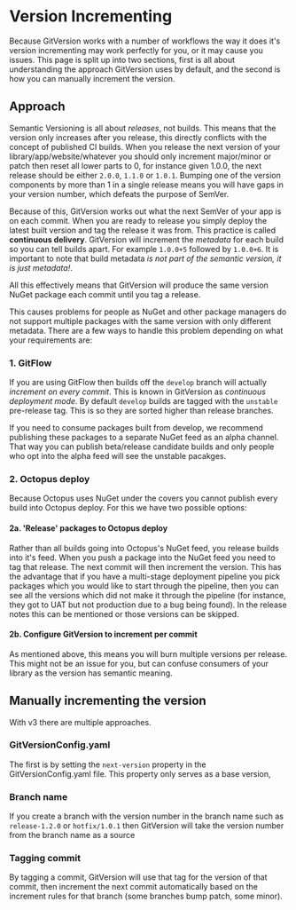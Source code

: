 # Version Incrementing
Because GitVersion works with a number of workflows the way it does it's version incrementing may work perfectly for you, or it may cause you issues. This page is split up into two sections, first is all about understanding the approach GitVersion uses by default, and the second is how you can manually increment the version.

## Approach
Semantic Versioning is all about *releases*, not builds. This means that the version only increases after you release, this directly conflicts with the concept of published CI builds. When you release the next version of your library/app/website/whatever you should only increment major/minor or patch then reset all lower parts to 0, for instance given 1.0.0, the next release should be either `2.0.0`, `1.1.0` or `1.0.1`. Bumping one of the version components by more than 1 in a single release means you will have gaps in your version number, which defeats the purpose of SemVer.

Because of this, GitVersion works out what the next SemVer of your app is on each commit. When you are ready to release you simply deploy the latest built version and tag the release it was from. This practice is called **continuous delivery**. GitVersion will increment the *metadata* for each build so you can tell builds apart. For example `1.0.0+5` followed by `1.0.0+6`. It is important to note that build metadata *is not part of the semantic version, it is just metadata!*.

All this effectively means that GitVersion will produce the same version NuGet package each commit until you tag a release.

This causes problems for people as NuGet and other package managers do not support multiple packages with the same version with only different metadata.
There are a few ways to handle this problem depending on what your requirements are:

### 1. GitFlow
If you are using GitFlow then builds off the `develop` branch will actually *increment on every commit*. This is known in GitVersion as *continuous deployment mode*. By default `develop` builds are tagged with the `unstable` pre-release tag. This is so they are sorted higher than release branches.

If you need to consume packages built from develop, we recommend publishing these packages to a separate NuGet feed as an alpha channel. That way you can publish beta/release candidate builds and only people who opt into the alpha feed will see the unstable pacakges.

### 2. Octopus deploy
Because Octopus uses NuGet under the covers you cannot publish every build into Octopus deploy. For this we have two possible options:

#### 2a. 'Release' packages to Octopus deploy
Rather than all builds going into Octopus's NuGet feed, you release builds into it's feed. When you push a package into the NuGet feed you need to tag that release. The next commit will then increment the version.
This has the advantage that if you have a multi-stage deployment pipeline you pick packages which you would like to start through the pipeline, then you can see all the versions which did not make it through the pipeline (for instance, they got to UAT but not production due to a bug being found). In the release notes this can be mentioned or those versions can be skipped.

#### 2b. Configure GitVersion to increment per commit
As mentioned above, this means you will burn multiple versions per release. This might not be an issue for you, but can confuse consumers of your library as the version has semantic meaning.

## Manually incrementing the version
With v3 there are multiple approaches.

### GitVersionConfig.yaml
The first is by setting the `next-version` property in the GitVersionConfig.yaml file. This property only serves as a base version,

### Branch name
If you create a branch with the version number in the branch name such as `release-1.2.0` or `hotfix/1.0.1` then GitVersion will take the version number from the branch name as a source

### Tagging commit
By tagging a commit, GitVersion will use that tag for the version of that commit, then increment the next commit automatically based on the increment rules for that branch (some branches bump patch, some minor).
